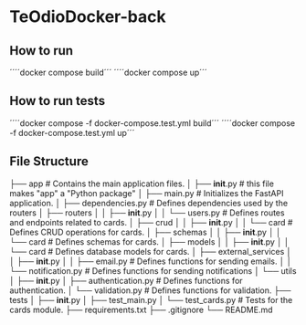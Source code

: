 # TeOdioDocker-back
## How to run
 ´´´´docker compose build´´´
 ´´´´docker compose up´´´
## How to run tests
´´´´docker compose -f docker-compose.test.yml build´´´
´´´´docker compose -f docker-compose.test.yml up´´´


## File Structure
├── app  # Contains the main application files.
│   ├── __init__.py   # this file makes "app" a "Python package"
│   ├── main.py       # Initializes the FastAPI application.
│   ├── dependencies.py # Defines dependencies used by the routers
│   ├── routers
│   │   ├── __init__.py
│   │   └── users.py  # Defines routes and endpoints related to cards.
│   ├── crud
│   │   ├── __init__.py
│   │   └── card  # Defines CRUD operations for cards.
│   ├── schemas
│   │   ├── __init__.py
│   │   └── card  # Defines schemas for cards.
│   ├── models
│   │   ├── __init__.py
│   │   └── card  # Defines database models for cards.
│   ├── external_services
│   │   ├── __init__.py
│   │   ├── email.py          # Defines functions for sending emails.
│   │   └── notification.py   # Defines functions for sending notifications
│   └── utils
│       ├── __init__.py
│       ├── authentication.py  # Defines functions for authentication.
│       └── validation.py      # Defines functions for validation.
├── tests
│   ├── __init__.py
│   ├── test_main.py
│   └── test_cards.py  # Tests for the cards module.
├── requirements.txt
├── .gitignore
└── README.md